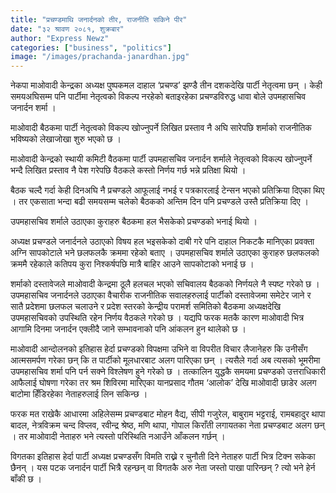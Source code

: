 ```yaml
---
title: "प्रचण्डमाथि जनार्दनको तीर, राजनीति सकिने पीर"
date: "३२ श्रावण २०८१, शुक्रबार"
author: "Express Newz"
categories: ["business", "politics"]
image: "/images/prachanda-janardhan.jpg"
---
```


नेकपा माओवादी केन्द्रका अध्यक्ष पुष्पकमल दाहाल ‘प्रचण्ड’ झण्डै तीन दशकदेखि पार्टी नेतृत्वमा छन् । केही समयअघिसम्म पनि पार्टीमा नेतृत्वको विकल्प नरहेको बताइरहेका प्रचण्डविरुद्ध धावा बोले उपमहासचिव जनार्दन शर्मा । 

माओवादी बैठकमा पार्टी नेतृत्वको विकल्प खोज्नुपर्ने लिखित प्रस्ताव नै अघि सारेपछि शर्माको राजनीतिक भविष्यको लेखाजोखा शुरु भएको छ । 

माओवादी केन्द्रको स्थायी कमिटी वैठकमा पार्टी उपमहासचिव जनार्दन शर्माले नेतृत्वको विकल्प खोज्नुपर्ने भन्दै लिखित प्रस्ताव नै पेश गरेपछि वैठकले कस्तो निर्णय गर्छ भन्ने प्रतिक्षा थियो । 

बैठक चल्दै गर्दा केही दिनअघि नै प्रचण्डले आफूलाई नभई र पत्रकारलाई टेन्सन भएको प्रतिक्रिया दिएका थिए । तर एकसाता भन्दा बढी समयसम्म चलेको बैठकको अन्तिम दिन पनि प्रचण्डले उस्तै प्रतिक्रिया दिए । 

उपमहासचिव शर्माले उठाएका कुराहरु बैठकमा हल भैसकेको प्रचण्डको भनाई थियो । 

अध्यक्ष प्रचण्डले जनार्दनले उठाएको विषय हल भइसकेको दाबी गरे पनि दाहाल निकटकै मानिएका प्रवक्ता अग्नि सापकोटाले भने छलफलकै क्रममा रहेको बताए । उपमहासचिव शर्माले उठाएका कुराहरु छलफलको क्रममै रहेकाले कतिपय कुरा निश्कर्षपछि मात्रै बाहिर आउने सापकोटाको भनाई छ । 
 
शर्माको दस्तावेजले माओवादी केन्द्रमा ठूलै हलचल भएको सचिवालय बैठकको निर्णयले नै स्पष्ट गरेको छ । उपमहासचिव जनार्दनले उठाएका वैचारीक राजनीतिक सवालहरुलाई पार्टीको दस्तावेजमा समेटेर जाने र सातै प्रदेशमा छलफल चलाउने र प्रदेश स्तरको केन्द्रीय परामर्श समितिको बैठकमा अध्यक्षदेखि उपमहासचिवको उपस्थिति रहेन निर्णय वैठकले गरेको छ । यद्यपि फरक मतकै कारण माओवादी भित्र आगामि दिनमा जनार्दन एक्लीदै जाने सम्भावनाको पनि आंकलन हुन थालेको छ । 

माओवादी आन्दोलनको इतिहास हेर्दा प्रचण्डको विपक्षमा उभिने वा विपरीत विचार लैजानेहरु कि उनीसँग आत्मसमर्पण गरेका छन् कि त पार्टीको मूलधारबाट अलग पारिएका छन् । त्यसैले गर्दा अब त्यसको भूमरीमा उपमहासचिव शर्मा पनि पर्न सक्ने विश्लेषण हुने गरेको छ । तत्कालिन युद्धकै समयमा प्रचण्डको उत्तराधिकारी आफैलाई घोषणा गरेका तर श्रम शिविरमा मारिएका यानप्रसाद गौतम ‘आलोक’ देखि माओवादी छाडेर अलग बाटोमा हिँडिरहेका नेताहरुलाई लिन सकिन्छ । 

फरक मत राखेकै आधारमा अहिलेसम्म प्रचण्डबाट मोहन वैद्य, सीपी गजुरेल, बाबुराम भट्टराई, रामबहादुर थापा बादल, नेत्रविक्रम चन्द विप्लव, रवीन्द्र श्रेष्ठ, मणि थापा, गोपाल किराँती लगायतका नेता प्रचण्डबाट अलग छन् । तर माओवादी नेताहरु भने त्यस्तो परिस्थिति नआउँने आँकलन गर्छन् ।  

विगतका इतिहास हेर्दा पार्टी अध्यक्ष प्रचण्डसँग विमति राख्ने र चुनौती दिने नेताहरु पार्टी भित्र टिक्न सकेका छैनन् । यस पटक जनार्दन पार्टी भित्रै रहन्छन् वा विगतकै अरु नेता जस्तो पाखा पारिन्छन् ? त्यो भने हेर्न बाँकी छ । 